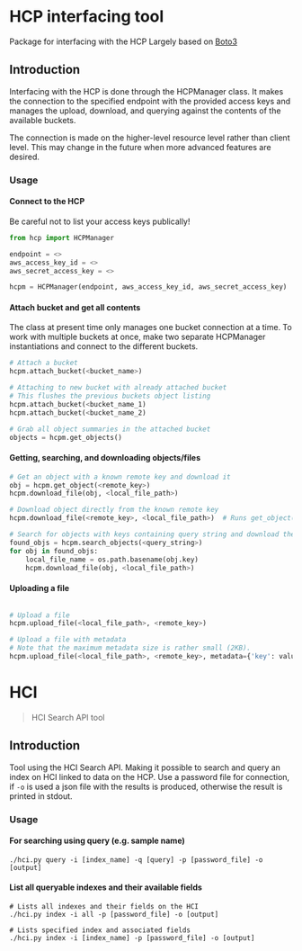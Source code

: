 # HCP interfacing tool
Package for interfacing with the HCP
Largely based on [Boto3](https://boto3.amazonaws.com/v1/documentation/api/latest/reference/services/s3.html)

## Introduction
Interfacing with the HCP is done through the HCPManager class. It makes the connection to the specified endpoint with the provided access keys and manages the upload, download, and querying against the contents of the available buckets.

The connection is made on the higher-level resource level rather than client level. This may change in the future when more advanced features are desired.

### Usage

#### Connect to the HCP
Be careful not to list your access keys publically!

```python
from hcp import HCPManager

endpoint = <>
aws_access_key_id = <>
aws_secret_access_key = <>

hcpm = HCPManager(endpoint, aws_access_key_id, aws_secret_access_key)
```

#### Attach bucket and get all contents
The class at present time only manages one bucket connection at a time.
To work with multiple buckets at once, make two separate HCPManager instantiations and connect to the different buckets.

```python
# Attach a bucket
hcpm.attach_bucket(<bucket_name>)

# Attaching to new bucket with already attached bucket
# This flushes the previous buckets object listing
hcpm.attach_bucket(<bucket_name_1)
hcpm.attach_bucket(<bucket_name_2)

# Grab all object summaries in the attached bucket
objects = hcpm.get_objects()
```

#### Getting, searching, and downloading objects/files
```python
# Get an object with a known remote key and download it
obj = hcpm.get_object(<remote_key>)
hcpm.download_file(obj, <local_file_path>)

# Download object directly from the known remote key
hcpm.download_file(<remote_key>, <local_file_path>)  # Runs get_object() internally

# Search for objects with keys containing query string and download them
found_objs = hcpm.search_objects(<query_string>)
for obj in found_objs:
    local_file_name = os.path.basename(obj.key)
    hcpm.download_file(obj, <local_file_path>)
```

#### Uploading a file
```python

# Upload a file
hcpm.upload_file(<local_file_path>, <remote_key>)

# Upload a file with metadata
# Note that the maximum metadata size is rather small (2KB).
hcpm.upload_file(<local_file_path>, <remote_key>, metadata={'key': value})
```

# HCI
> HCI Search API tool 

## Introduction

Tool using the HCI Search API. Making it possible to search and query an index on HCI linked to data on the HCP.
Use a password file for connection, if `-o` is used a json file with the results is produced, otherwise the result is printed in stdout.  

### Usage

#### For searching using query (e.g. sample name)

```
./hci.py query -i [index_name] -q [query] -p [password_file] -o [output]
```

#### List all queryable indexes and their available fields

```
# Lists all indexes and their fields on the HCI
./hci.py index -i all -p [password_file] -o [output]

# Lists specified index and associated fields 
./hci.py index -i [index_name] -p [password_file] -o [output]

```
